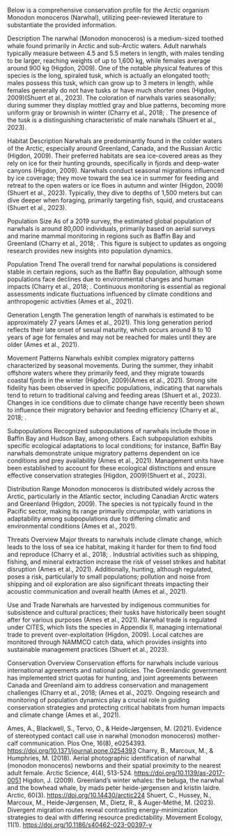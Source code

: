 Below is a comprehensive conservation profile for the Arctic organism Monodon monoceros (Narwhal), utilizing peer-reviewed literature to substantiate the provided information.

Description
The narwhal (Monodon monoceros) is a medium-sized toothed whale found primarily in Arctic and sub-Arctic waters. Adult narwhals typically measure between 4.5 and 5.5 meters in length, with males tending to be larger, reaching weights of up to 1,600 kg, while females average around 900 kg (Higdon, 2009). One of the notable physical features of this species is the long, spiraled tusk, which is actually an elongated tooth; males possess this tusk, which can grow up to 3 meters in length, while females generally do not have tusks or have much shorter ones (Higdon, 2009)(Shuert et al., 2023). The coloration of narwhals varies seasonally; during summer they display mottled gray and blue patterns, becoming more uniform gray or brownish in winter (Charry et al., 2018; . The presence of the tusk is a distinguishing characteristic of male narwhals (Shuert et al., 2023).

Habitat Description
Narwhals are predominantly found in the colder waters of the Arctic, especially around Greenland, Canada, and the Russian Arctic (Higdon, 2009). Their preferred habitats are sea ice-covered areas as they rely on ice for their hunting grounds, specifically in fjords and deep-water canyons (Higdon, 2009). Narwhals conduct seasonal migrations influenced by ice coverage; they move toward the sea ice in summer for feeding and retreat to the open waters or ice floes in autumn and winter (Higdon, 2009)(Shuert et al., 2023). Typically, they dive to depths of 1,500 meters but can dive deeper when foraging, primarily targeting fish, squid, and crustaceans (Shuert et al., 2023).

Population Size
As of a 2019 survey, the estimated global population of narwhals is around 80,000 individuals, primarily based on aerial surveys and marine mammal monitoring in regions such as Baffin Bay and Greenland (Charry et al., 2018; . This figure is subject to updates as ongoing research provides new insights into population dynamics.

Population Trend
The overall trend for narwhal populations is considered stable in certain regions, such as the Baffin Bay population, although some populations face declines due to environmental changes and human impacts (Charry et al., 2018; . Continuous monitoring is essential as regional assessments indicate fluctuations influenced by climate conditions and anthropogenic activities (Ames et al., 2021).

Generation Length
The generation length of narwhals is estimated to be approximately 27 years (Ames et al., 2021). This long generation period reflects their late onset of sexual maturity, which occurs around 8 to 10 years of age for females and may not be reached for males until they are older (Ames et al., 2021).

Movement Patterns
Narwhals exhibit complex migratory patterns characterized by seasonal movements. During the summer, they inhabit offshore waters where they primarily feed, and they migrate towards coastal fjords in the winter (Higdon, 2009)(Ames et al., 2021). Strong site fidelity has been observed in specific populations, indicating that narwhals tend to return to traditional calving and feeding areas (Shuert et al., 2023). Changes in ice conditions due to climate change have recently been shown to influence their migratory behavior and feeding efficiency (Charry et al., 2018; .

Subpopulations
Recognized subpopulations of narwhals include those in Baffin Bay and Hudson Bay, among others. Each subpopulation exhibits specific ecological adaptations to local conditions; for instance, Baffin Bay narwhals demonstrate unique migratory patterns dependent on ice conditions and prey availability (Ames et al., 2021). Management units have been established to account for these ecological distinctions and ensure effective conservation strategies (Higdon, 2009)(Shuert et al., 2023).

Distribution Range
Monodon monoceros is distributed widely across the Arctic, particularly in the Atlantic sector, including Canadian Arctic waters and Greenland (Higdon, 2009). The species is not typically found in the Pacific sector, making its range primarily circumpolar, with variations in adaptability among subpopulations due to differing climatic and environmental conditions (Ames et al., 2021).

Threats Overview
Major threats to narwhals include climate change, which leads to the loss of sea ice habitat, making it harder for them to find food and reproduce (Charry et al., 2018; . Industrial activities such as shipping, fishing, and mineral extraction increase the risk of vessel strikes and habitat disruption (Ames et al., 2021). Additionally, hunting, although regulated, poses a risk, particularly to small populations; pollution and noise from shipping and oil exploration are also significant threats impacting their acoustic communication and overall health (Ames et al., 2021).

Use and Trade
Narwhals are harvested by indigenous communities for subsistence and cultural practices; their tusks have historically been sought after for various purposes (Ames et al., 2021). Narwhal trade is regulated under CITES, which lists the species in Appendix II, managing international trade to prevent over-exploitation (Higdon, 2009). Local catches are monitored through NAMMCO catch data, which provides insights into sustainable management practices (Shuert et al., 2023).

Conservation Overview
Conservation efforts for narwhals include various international agreements and national policies. The Greenlandic government has implemented strict quotas for hunting, and joint agreements between Canada and Greenland aim to address conservation and management challenges (Charry et al., 2018; (Ames et al., 2021). Ongoing research and monitoring of population dynamics play a crucial role in guiding conservation strategies and protecting critical habitats from human impacts and climate change (Ames et al., 2021).

Ames, A., Blackwell, S., Tervo, O., & Heide‐Jørgensen, M. (2021). Evidence of stereotyped contact call use in narwhal (monodon monoceros) mother-calf communication. Plos One, 16(8), e0254393. https://doi.org/10.1371/journal.pone.0254393
Charry, B., Marcoux, M., & Humphries, M. (2018). Aerial photographic identification of narwhal (monodon monoceros) newborns and their spatial proximity to the nearest adult female. Arctic Science, 4(4), 513-524. https://doi.org/10.1139/as-2017-0051
Higdon, J. (2009). Greenland’s winter whales: the beluga, the narwhal and the bowhead whale, by mads peter heide-jørgensen and kristin laidre. Arctic, 60(3). https://doi.org/10.14430/arctic224
Shuert, C., Hussey, N., Marcoux, M., Heide‐Jørgensen, M., Dietz, R., & Auger‐Méthé, M. (2023). Divergent migration routes reveal contrasting energy-minimization strategies to deal with differing resource predictability. Movement Ecology, 11(1). https://doi.org/10.1186/s40462-023-00397-y